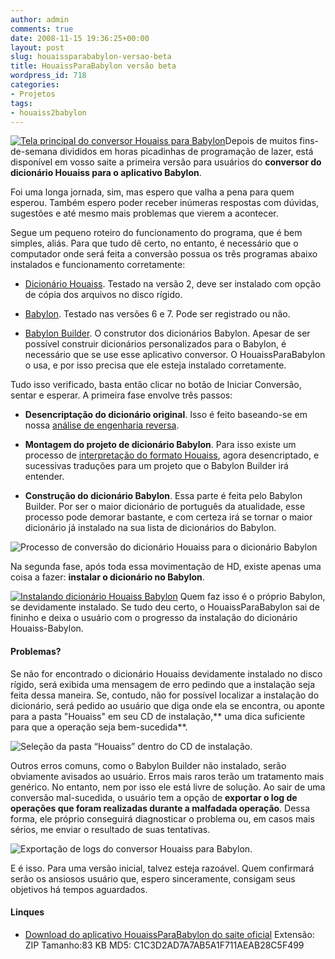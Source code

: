 ```yaml
---
author: admin
comments: true
date: 2008-11-15 19:36:25+00:00
layout: post
slug: houaissparababylon-versao-beta
title: HouaissParaBabylon versão beta
wordpress_id: 718
categories:
- Projetos
tags:
- houaiss2babylon
---
```


[![Tela principal do conversor Houaiss para Babylon](http://www.caloni.com.br/blog/wp-content/uploads/houaissparababylon.thumbnail.png)](http://www.caloni.com.br/blog/wp-content/uploads/houaissparababylon.png)Depois de muitos fins-de-semana divididos em horas picadinhas de programação de lazer, está disponível em vosso saite a primeira versão para usuários do **conversor do dicionário Houaiss para o aplicativo Babylon**.

Foi uma longa jornada, sim, mas espero que valha a pena para quem esperou. Também espero poder receber inúmeras respostas com dúvidas, sugestões e até mesmo mais problemas que vierem a acontecer.

Segue um pequeno roteiro do funcionamento do programa, que é bem simples, aliás. Para que tudo dê certo, no entanto, é necessário que o computador onde será feita a conversão possua os três programas abaixo instalados e funcionamento corretamente:



	
  * [Dicionário Houaiss](http://www.dicionariohouaiss.com.br/comocomprar.asp). Testado na versão 2, deve ser instalado com opção de cópia dos arquivos no disco rígido.

	
  * [Babylon](http://www.babylon.com). Testado nas versões 6 e 7. Pode ser registrado ou não.

	
  * [Babylon Builder](http://www.babylon.com.br/BabylonBuilder.asp). O construtor dos dicionários Babylon. Apesar de ser possível construir dicionários personalizados para o Babylon, é necessário que se use esse aplicativo conversor. O HouaissParaBabylon o usa, e por isso precisa que ele esteja instalado corretamente.




Tudo isso verificado, basta então clicar no botão de Iniciar Conversão, sentar e esperar. A primeira fase envolve três passos:

	
  * **Desencriptação do dicionário original**. Isso é feito baseando-se em nossa [análise de engenharia reversa](http://www.caloni.com.br/blog/archives/conversor-de-houaiss-para-babylon-parte-1).

	
  * **Montagem do projeto de dicionário Babylon**. Para isso existe um processo de [interpretação do formato Houaiss](http://www.caloni.com.br/blog/archives/conversor-de-houaiss-para-babylon-parte-2), agora desencriptado, e sucessivas traduções para um projeto que o Babylon Builder irá entender.

	
  * **Construção do dicionário Babylon**. Essa parte é feita pelo Babylon Builder. Por ser o maior dicionário de português da atualidade, esse processo pode demorar bastante, e com certeza irá se tornar o maior dicionário já instalado na sua lista de dicionários do Babylon.


![Processo de conversão do dicionário Houaiss para o dicionário Babylon](http://www.caloni.com.br/blog/wp-content/uploads/processohouaissparababylonsmall.png)

Na segunda fase, após toda essa movimentação de HD, existe apenas uma coisa a fazer: **instalar o dicionário no Babylon**.

[![Instalando dicionário Houaiss Babylon](http://www.caloni.com.br/blog/wp-content/uploads/instalandodicionariohouaissbabylon.thumbnail.png)](http://www.caloni.com.br/blog/wp-content/uploads/instalandodicionariohouaissbabylon.png) Quem faz isso é o próprio Babylon, se devidamente instalado. Se tudo deu certo, o HouaissParaBabylon sai de fininho e deixa o usuário com o progresso da instalação do dicionário Houaiss-Babylon.


#### Problemas?


Se não for encontrado o dicionário Houaiss devidamente instalado no disco rígido, será exibida uma mensagem de erro pedindo que a instalação seja feita dessa maneira. Se, contudo, não for possível localizar a instalação do dicionário, será pedido ao usuário que diga onde ela se encontra, ou aponte para a pasta "Houaiss" em seu CD de instalação,** uma dica suficiente para que a operação seja bem-sucedida**.

![Seleção da pasta “Houaiss” dentro do CD de instalação.](http://www.caloni.com.br/blog/wp-content/uploads/selecaodocdhouaiss.png)

Outros erros comuns, como o Babylon Builder não instalado, serão obviamente avisados ao usuário. Erros mais raros terão um tratamento mais genérico. No entanto, nem por isso ele está livre de solução. Ao sair de uma conversão mal-sucedida, o usuário tem a opção de **exportar o log de operações que foram realizadas durante a malfadada operação**. Dessa forma, ele próprio conseguirá diagnosticar o problema ou, em casos mais sérios, me enviar o resultado de suas tentativas.

![Exportação de logs do conversor Houaiss para Babylon.](http://www.caloni.com.br/blog/wp-content/uploads/exportacaodelogsnoconversorhouaiss.png)

E é isso. Para uma versão inicial, talvez esteja razoável. Quem confirmará serão os ansiosos usuário que, espero sinceramente, consigam seus objetivos há tempos aguardados.


#### Linques





	
  * [Download do aplicativo HouaissParaBabylon do saite oficial](http://www.caloni.com.br/blog/wp-content/uploads/houaissparababylon.zip)
Extensão: ZIP
Tamanho:83 KB
MD5: C1C3D2AD7A7AB5A1F711AEAB28C5F499


